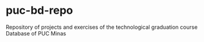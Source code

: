 # puc-bd-repo
Repository of projects and exercises of the technological graduation course Database of PUC Minas
